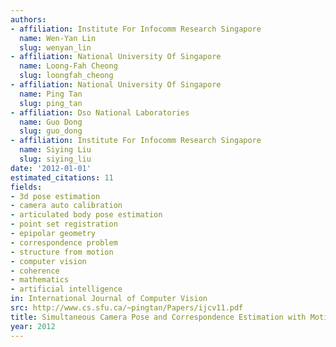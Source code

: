 ```yaml
---
authors:
- affiliation: Institute For Infocomm Research Singapore
  name: Wen-Yan Lin
  slug: wenyan_lin
- affiliation: National University Of Singapore
  name: Loong-Fah Cheong
  slug: loongfah_cheong
- affiliation: National University Of Singapore
  name: Ping Tan
  slug: ping_tan
- affiliation: Dso National Laboratories
  name: Guo Dong
  slug: guo_dong
- affiliation: Institute For Infocomm Research Singapore
  name: Siying Liu
  slug: siying_liu
date: '2012-01-01'
estimated_citations: 11
fields:
- 3d pose estimation
- camera auto calibration
- articulated body pose estimation
- point set registration
- epipolar geometry
- correspondence problem
- structure from motion
- computer vision
- coherence
- mathematics
- artificial intelligence
in: International Journal of Computer Vision
src: http://www.cs.sfu.ca/~pingtan/Papers/ijcv11.pdf
title: Simultaneous Camera Pose and Correspondence Estimation with Motion Coherence
year: 2012
---
```

